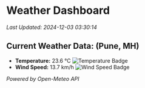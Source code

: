 
# Weather Dashboard

_Last Updated: 2024-12-03 03:30:14_

## Current Weather Data: (Pune, MH)
- **Temperature:** 23.6 °C ![Temperature Badge](https://img.shields.io/badge/Temperature-Medium%20Temp-green)
- **Wind Speed:** 13.7 km/h ![Wind Speed Badge](https://img.shields.io/badge/Wind%20Speed-Low%20Wind-blue)

*Powered by Open-Meteo API*
